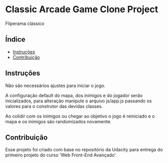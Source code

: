 # Classic Arcade Game Clone Project
Fliperama clássico

## Índice

- [Instruções](#instrucoes)
- [Contribuição](#contribuicao)

## Instruções

Não são necessários ajustes para iniciar o jogo.

A configuração default do mapa, dos inimigos e do jogador serão inicializados, para alteração manipule o arquivo js/app.js passando os valores para o construtor das devidas classes.

Ao colidir com os inimigos ou chegar ao objetivo o jogo é reiniciado e o mapa e os inimigos são randomizados novamente.

## Contribuição

Esse projeto foi criado com base no repositório da Udacity para entrega do primeiro projeto do curso 'Web Front-End Avançado'.
